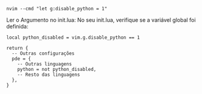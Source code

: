     nvim --cmd "let g:disable_python = 1"

Ler o Argumento no init.lua:
No seu init.lua, verifique se a variável global foi definida:

```{lua}
local python_disabled = vim.g.disable_python == 1

return {
  -- Outras configurações
  pde = {
    -- Outras linguagens
    python = not python_disabled,
    -- Resto das linguagens
  },
}
```
